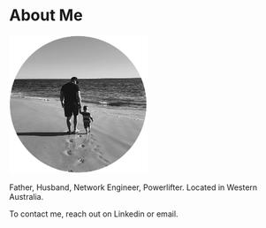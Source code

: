 # About Me

![Tim H](../assets/images/timh-bw.png)

Father, Husband, Network Engineer, Powerlifter. Located in Western Australia.

To contact me, reach out on Linkedin or email.
